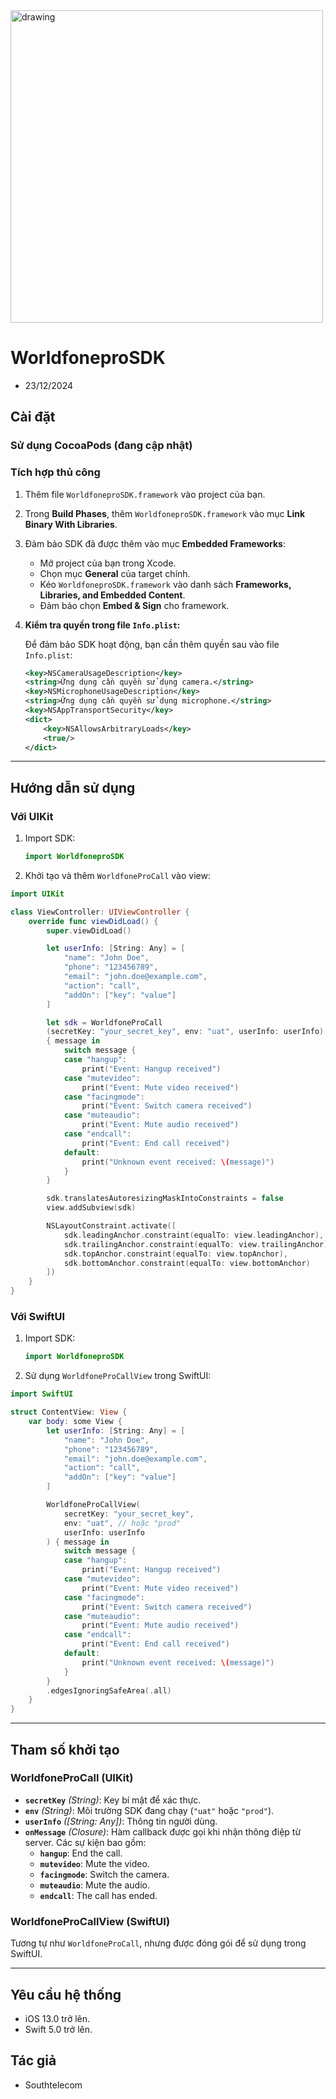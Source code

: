 <img src="https://cdn1.vieclam24h.vn/tvn/images/old_employer_avatar/images/64ec34c45d193e9d85c5250fbb08313f_5c739ef38a82d_1551081203.png" alt="drawing" width="500" />

# WorldfoneproSDK

-   23/12/2024

## **Cài đặt**

### **Sử dụng CocoaPods (đang cập nhật)**

### **Tích hợp thủ công**

1. Thêm file `WorldfoneproSDK.framework` vào project của bạn.
2. Trong **Build Phases**, thêm `WorldfoneproSDK.framework` vào mục **Link Binary With Libraries**.
3. Đảm bảo SDK đã được thêm vào mục **Embedded Frameworks**:
    - Mở project của bạn trong Xcode.
    - Chọn mục **General** của target chính.
    - Kéo `WorldfoneproSDK.framework` vào danh sách **Frameworks, Libraries, and Embedded Content**.
    - Đảm bảo chọn **Embed & Sign** cho framework.
4. **Kiểm tra quyền trong file `Info.plist`:**

    Để đảm bảo SDK hoạt động, bạn cần thêm quyền sau vào file `Info.plist`:

    ```xml
    <key>NSCameraUsageDescription</key>
    <string>Ứng dụng cần quyền sử dụng camera.</string>
    <key>NSMicrophoneUsageDescription</key>
    <string>Ứng dụng cần quyền sử dụng microphone.</string>
    <key>NSAppTransportSecurity</key>
    <dict>
        <key>NSAllowsArbitraryLoads</key>
        <true/>
    </dict>
    ```

---

## **Hướng dẫn sử dụng**

### **Với UIKit**

1. Import SDK:

    ```swift
    import WorldfoneproSDK
    ```

2. Khởi tạo và thêm `WorldfoneProCall` vào view:

```swift
import UIKit

class ViewController: UIViewController {
    override func viewDidLoad() {
        super.viewDidLoad()

        let userInfo: [String: Any] = [
            "name": "John Doe",
            "phone": "123456789",
            "email": "john.doe@example.com",
            "action": "call",
            "addOn": ["key": "value"]
        ]

        let sdk = WorldfoneProCall
        (secretKey: "your_secret_key", env: "uat", userInfo: userInfo)
        { message in
            switch message {
            case "hangup":
                print("Event: Hangup received")
            case "mutevideo":
                print("Event: Mute video received")
            case "facingmode":
                print("Event: Switch camera received")
            case "muteaudio":
                print("Event: Mute audio received")
            case "endcall":
                print("Event: End call received")
            default:
                print("Unknown event received: \(message)")
            }
        }

        sdk.translatesAutoresizingMaskIntoConstraints = false
        view.addSubview(sdk)

        NSLayoutConstraint.activate([
            sdk.leadingAnchor.constraint(equalTo: view.leadingAnchor),
            sdk.trailingAnchor.constraint(equalTo: view.trailingAnchor),
            sdk.topAnchor.constraint(equalTo: view.topAnchor),
            sdk.bottomAnchor.constraint(equalTo: view.bottomAnchor)
        ])
    }
}
```

### **Với SwiftUI**

1. Import SDK:

    ```swift
    import WorldfoneproSDK
    ```

2. Sử dụng `WorldfoneProCallView` trong SwiftUI:

```swift
import SwiftUI

struct ContentView: View {
    var body: some View {
        let userInfo: [String: Any] = [
            "name": "John Doe",
            "phone": "123456789",
            "email": "john.doe@example.com",
            "action": "call",
            "addOn": ["key": "value"]
        ]

        WorldfoneProCallView(
            secretKey: "your_secret_key",
            env: "uat", // hoặc "prod"
            userInfo: userInfo
        ) { message in
            switch message {
            case "hangup":
                print("Event: Hangup received")
            case "mutevideo":
                print("Event: Mute video received")
            case "facingmode":
                print("Event: Switch camera received")
            case "muteaudio":
                print("Event: Mute audio received")
            case "endcall":
                print("Event: End call received")
            default:
                print("Unknown event received: \(message)")
            }
        }
        .edgesIgnoringSafeArea(.all)
    }
}
```

---

## **Tham số khởi tạo**

### **WorldfoneProCall (UIKit)**

-   **`secretKey`** _(String)_: Key bí mật để xác thực.
-   **`env`** _(String)_: Môi trường SDK đang chạy (`"uat"` hoặc `"prod"`).
-   **`userInfo`** _([String: Any])_: Thông tin người dùng.
-   **`onMessage`** _(Closure)_: Hàm callback được gọi khi nhận thông điệp từ server. Các sự kiện bao gồm:
    -   **`hangup`**: End the call.
    -   **`mutevideo`**: Mute the video.
    -   **`facingmode`**: Switch the camera.
    -   **`muteaudio`**: Mute the audio.
    -   **`endcall`**: The call has ended.

### **WorldfoneProCallView (SwiftUI)**

Tương tự như `WorldfoneProCall`, nhưng được đóng gói để sử dụng trong SwiftUI.

---

## **Yêu cầu hệ thống**

-   iOS 13.0 trở lên.
-   Swift 5.0 trở lên.

## Tác giả

-   Southtelecom
